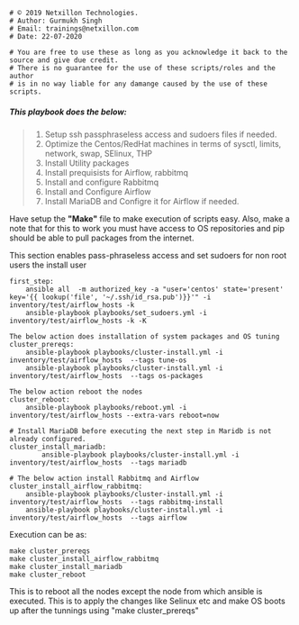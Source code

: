 ```
# © 2019 Netxillon Technologies.
# Author: Gurmukh Singh
# Email: trainings@netxillon.com
# Date: 22-07-2020
```
```
# You are free to use these as long as you acknowledge it back to the source and give due credit.
# There is no guarantee for the use of these scripts/roles and the author
# is in no way liable for any damange caused by the use of these scripts.
```
##### This playbook does the below:

>1. Setup ssh passphraseless access and sudoers files if needed.
>2. Optimize the Centos/RedHat machines in terms of sysctl, limits, network, swap, SElinux, THP
>3. Install Utility packages
>4. Install prequisists for Airflow, rabbitmq
>5. Install and configure Rabbitmq
>6. Install and Configure Airflow
>7. Install MariaDB and Configre it for Airflow if needed.


Have setup the **"Make"** file to make execution of scripts easy. Also, make a note that for this to work you must have access to OS repositories
and pip should be able to pull packages from the internet.

This section enables pass-phraseless access and set sudoers for non root users the install user
```
first_step:
	ansible all  -m authorized_key -a "user='centos' state='present' key='{{ lookup('file', '~/.ssh/id_rsa.pub')}}'" -i inventory/test/airflow_hosts -k
	ansible-playbook playbooks/set_sudoers.yml -i inventory/test/airflow_hosts -k -K

The below action does installation of system packages and OS tuning
cluster_prereqs:
	ansible-playbook playbooks/cluster-install.yml -i inventory/test/airflow_hosts  --tags tune-os
	ansible-playbook playbooks/cluster-install.yml -i inventory/test/airflow_hosts  --tags os-packages

The below action reboot the nodes
cluster_reboot:
	ansible-playbook playbooks/reboot.yml -i inventory/test/airflow_hosts --extra-vars reboot=now

# Install MariaDB before executing the next step in Maridb is not already configured.
cluster_install_mariadb:
        ansible-playbook playbooks/cluster-install.yml -i inventory/test/airflow_hosts  --tags mariadb

# The below action install Rabbitmq and Airflow
cluster_install_airflow_rabbitmq:
	ansible-playbook playbooks/cluster-install.yml -i inventory/test/airflow_hosts  --tags rabbitmq-install
	ansible-playbook playbooks/cluster-install.yml -i inventory/test/airflow_hosts  --tags airflow
```

Execution can be as:
```
make cluster_prereqs
make cluster_install_airflow_rabbitmq
make cluster_install_mariadb
make cluster_reboot
```
This is to reboot all the nodes except the node from which ansible is executed. This is to apply the changes like Selinux etc and make OS boots
up after the tunnings using "make cluster_prereqs"

